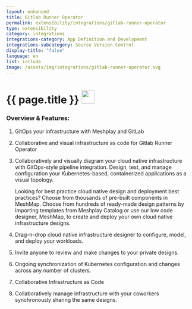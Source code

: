 ```yaml
---
layout: enhanced
title: Gitlab Runner Operator
permalink: extensibility/integrations/gitlab-runner-operator
type: extensibility
category: integrations
integrations-category: App Definition and Development
integrations-subcategory: Source Version Control
display-title: "false"
language: en
list: include
image: /assets/img/integrations/gitlab-runner-operator.svg
---
```


<h1>{{ page.title }} <img src="{{ page.image }}" style="width: 35px; height: 35px;" /></h1>


<!-- This needs replaced with the Category property, not the sub-category.
 #### About: GitOps your infrastructure with Meshplay and GitLab -->

### Overview & Features:

1. GitOps your infrastructure with Meshplay and GitLab

2. Collaborative and visual infrastructure as code for Gitlab Runner Operator

4. 
    Collaboratively and visually diagram your cloud native infrastructure with GitOps-style pipeline integration. Design, test, and manage configuration your Kubernetes-based, containerized applications as a visual topology.



    Looking for best practice cloud native design and deployment best practices? Choose from thousands of pre-built components in MeshMap. Choose from hundreds of ready-made design patterns by importing templates from Meshplay Catalog or use our low code designer, MeshMap, to create and deploy your own cloud native infrastructure designs.



5. Drag-n-drop cloud native infrastructure designer to configure, model, and deploy your workloads.

6. Invite anyone to review and make changes to your private designs.

7. Ongoing synchronization of Kubernetes configuration and changes across any number of clusters.

8. Collaborative Infrastructure as Code

9. Collaboratively manage infrastructure with your coworkers synchronously sharing the same designs.

